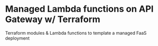 # Managed Lambda functions on API Gateway w/ Terraform

Terraform modules & Lambda functions to template a managed FaaS deployment

